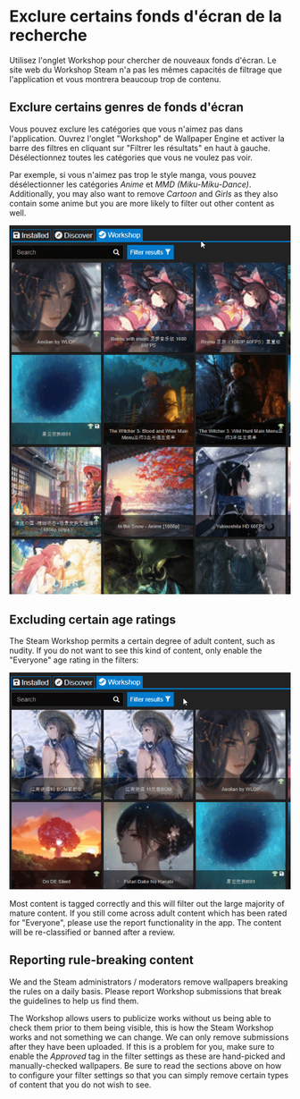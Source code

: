 # Exclure certains fonds d'écran de la recherche

Utilisez l'onglet Workshop pour chercher de nouveaux fonds d'écran. Le site web du Workshop Steam n'a pas les mêmes capacités de filtrage que l'application et vous montrera beaucoup trop de contenu.

## Exclure certains genres de fonds d'écran

Vous pouvez exclure les catégories que vous n'aimez pas dans l'application. Ouvrez l'onglet "Workshop" de Wallpaper Engine et activer la barre des filtres en cliquant sur "Filtrer les résultats" en haut à gauche. Désélectionnez toutes les catégories que vous ne voulez pas voir.

Par exemple, si vous n'aimez pas trop le style manga, vous pouvez désélectionner les catégories *Anime* et *MMD (Miku-Miku-Dance)*. Additionally, you may also want to remove *Cartoon* and *Girls* as they also contain some anime but you are more likely to filter out other content as well.

![Deselect all categories you do not like in the filter sidebar](./categories.gif)

## Excluding certain age ratings

The Steam Workshop permits a certain degree of adult content, such as nudity. If you do not want to see this kind of content, only enable the "Everyone" age rating in the filters:

![Deslect the "Mature" and "Questionable" age rating in the filter sidebar](./ageratings.gif)

Most content is tagged correctly and this will filter out the large majority of mature content. If you still come across adult content which has been rated for "Everyone", please use the report functionality in the app. The content will be re-classified or banned after a review.

## Reporting rule-breaking content

We and the Steam administrators / moderators remove wallpapers breaking the rules on a daily basis. Please report Workshop submissions that break the guidelines to help us find them.

The Workshop allows users to publicize works without us being able to check them prior to them being visible, this is how the Steam Workshop works and not something we can change. We can only remove submissions after they have been uploaded. If this is a problem for you, make sure to enable the *Approved* tag in the filter settings as these are hand-picked and manually-checked wallpapers. Be sure to read the sections above on how to configure your filter settings so that you can simply remove certain types of content that you do not wish to see.